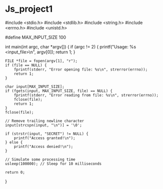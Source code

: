 # Js_project1

#include <stdio.h>
#include <stdlib.h>
#include <string.h>
#include <errno.h>
#include <unistd.h>

#define MAX_INPUT_SIZE 100

int main(int argc, char *argv[]) {
    if (argc != 2) {
        printf("Usage: %s <input_file>\n", argv[0]);
        return 1;
    }

    FILE *file = fopen(argv[1], "r");
    if (file == NULL) {
        fprintf(stderr, "Error opening file: %s\n", strerror(errno));
        return 1;
    }

    char input[MAX_INPUT_SIZE];
    if (fgets(input, MAX_INPUT_SIZE, file) == NULL) {
        fprintf(stderr, "Error reading from file: %s\n", strerror(errno));
        fclose(file);
        return 1;
    }
    fclose(file);

    // Remove trailing newline character
    input[strcspn(input, "\n")] = '\0';

    if (strstr(input, "SECRET") != NULL) {
        printf("Access granted!\n");
    } else {
        printf("Access denied!\n");
    }

    // Simulate some processing time
    usleep(100000); // Sleep for 10 milliseconds

    return 0;
}